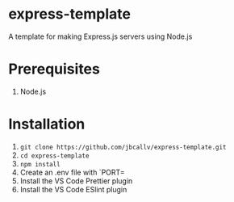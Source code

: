 # express-template
A template for making Express.js servers using Node.js

# Prerequisites
1. Node.js

# Installation
1. `git clone https://github.com/jbcallv/express-template.git`
2. `cd express-template`
3. `npm install`
4. Create an .env file with `PORT=<port number of your choice>
5. Install the VS Code Prettier plugin
6. Install the VS Code ESlint plugin
